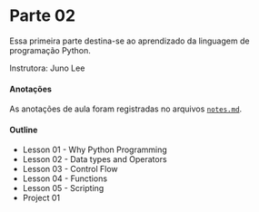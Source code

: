# Parte 02

Essa primeira parte destina-se ao aprendizado da linguagem de programação Python.

Instrutora: Juno Lee

#### Anotações

As anotações de aula foram registradas no arquivos [`notes.md`](https://github.com/AndersonUyekita/udacity_data_science_foundation_01/blob/master/02-Parte/notes.md).

#### Outline

* Lesson 01 - Why Python Programming
* Lesson 02 - Data types and Operators
* Lesson 03 - Control Flow
* Lesson 04 - Functions
* Lesson 05 - Scripting
* Project 01
